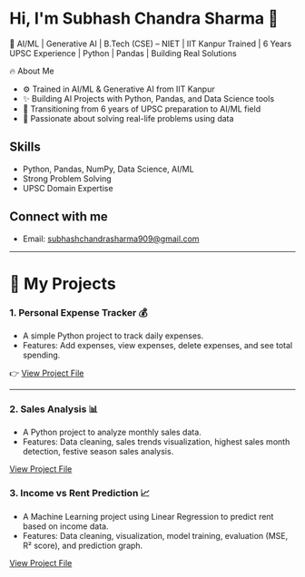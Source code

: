 # Hi, I'm Subhash Chandra Sharma 👋

🚀 AI/ML | Generative AI | B.Tech (CSE) – NIET | IIT Kanpur Trained | 6 Years UPSC Experience | Python | Pandas | Building Real Solutions

🔥 About Me
- ⚙️ Trained in AI/ML & Generative AI from IIT Kanpur
- ✨ Building AI Projects with Python, Pandas, and Data Science tools
- 🎯 Transitioning from 6 years of UPSC preparation to AI/ML field
- 🚀 Passionate about solving real-life problems using data

## Skills
- Python, Pandas, NumPy, Data Science, AI/ML
- Strong Problem Solving
- UPSC Domain Expertise

## Connect with me
- Email: subhashchandrasharma909@gmail.com

---

# 📂 My Projects

### 1. Personal Expense Tracker 💰
- A simple Python project to track daily expenses.
- Features: Add expenses, view expenses, delete expenses, and see total spending.

👉 [View Project File](./PERSONAL_EXPENSE_TRACKER.py)

---

### 2. Sales Analysis 📊
- A Python project to analyze monthly sales data.
- Features: Data cleaning, sales trends visualization, highest sales month detection, festive season sales analysis.

[View Project File](https://github.com/subbhaaash/sales-analysis/blob/main/Sales_Analysis_Project.ipynb)


### 3. Income vs Rent Prediction 📈
- A Machine Learning project using Linear Regression to predict rent based on income data.
- Features: Data cleaning, visualization, model training, evaluation (MSE, R² score), and prediction graph.

[View Project File](https://github.com/subbhaaash/income-vs-rent/blob/main/INCOME_RENT_PREDICTION.ipynb)




  



<!--
**subbhaaash/subbhaaash** is a ✨ _special_ ✨ repository because its `README.md` (this file) appears on your GitHub profile.

Here are some ideas to get you started:

- 🔭 I’m currently working on ...
- 🌱 I’m currently learning ...
- 👯 I’m looking to collaborate on ...
- 🤔 I’m looking for help with ...
- 💬 Ask me about ...
- 📫 How to reach me: ...
- 😄 Pronouns: ...
- ⚡ Fun fact: ...
-->
